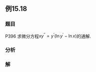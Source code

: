 ## 例15.18
### 题目
P396 求微分方程$x{y}^{\prime \prime } = {y}^{\prime }( {\ln {y}^{\prime } - \ln x})$的通解.
### 分析

### 解